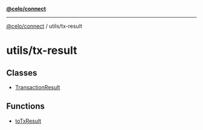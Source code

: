[**@celo/connect**](../../README.md)

***

[@celo/connect](../../modules.md) / utils/tx-result

# utils/tx-result

## Classes

- [TransactionResult](classes/TransactionResult.md)

## Functions

- [toTxResult](functions/toTxResult.md)
